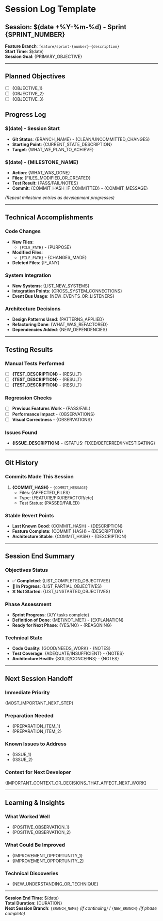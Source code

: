 # Session Log Template

## Session: $(date +%Y-%m-%d) - Sprint {SPRINT_NUMBER}

**Feature Branch**: `feature/sprint-{number}-{description}`  
**Start Time**: $(date)  
**Session Goal**: {PRIMARY_OBJECTIVE}

---

## Planned Objectives
- [ ] {OBJECTIVE_1}
- [ ] {OBJECTIVE_2}
- [ ] {OBJECTIVE_3}

## Progress Log

### $(date) - Session Start
- **Git Status**: {BRANCH_NAME} - {CLEAN/UNCOMMITTED_CHANGES}
- **Starting Point**: {CURRENT_STATE_DESCRIPTION}
- **Target**: {WHAT_WE_PLAN_TO_ACHIEVE}

### $(date) - {MILESTONE_NAME}
- **Action**: {WHAT_WAS_DONE}
- **Files**: {FILES_MODIFIED_OR_CREATED}
- **Test Result**: {PASS/FAIL/NOTES}
- **Commit**: {COMMIT_HASH_IF_COMMITTED} - {COMMIT_MESSAGE}

*(Repeat milestone entries as development progresses)*

---

## Technical Accomplishments

### Code Changes
- **New Files**: 
  - `{FILE_PATH}` - {PURPOSE}
- **Modified Files**:
  - `{FILE_PATH}` - {CHANGES_MADE}
- **Deleted Files**: {IF_ANY}

### System Integration
- **New Systems**: {LIST_NEW_SYSTEMS}
- **Integration Points**: {CROSS_SYSTEM_CONNECTIONS}
- **Event Bus Usage**: {NEW_EVENTS_OR_LISTENERS}

### Architecture Decisions
- **Design Patterns Used**: {PATTERNS_APPLIED}
- **Refactoring Done**: {WHAT_WAS_REFACTORED}
- **Dependencies Added**: {NEW_DEPENDENCIES}

---

## Testing Results

### Manual Tests Performed
- [ ] **{TEST_DESCRIPTION}** - {RESULT}
- [ ] **{TEST_DESCRIPTION}** - {RESULT}
- [ ] **{TEST_DESCRIPTION}** - {RESULT}

### Regression Checks
- [ ] **Previous Features Work** - {PASS/FAIL}
- [ ] **Performance Impact** - {OBSERVATIONS}
- [ ] **Visual Correctness** - {OBSERVATIONS}

### Issues Found
- **{ISSUE_DESCRIPTION}** - {STATUS: FIXED/DEFERRED/INVESTIGATING}

---

## Git History

### Commits Made This Session
1. **{COMMIT_HASH}** - `{COMMIT_MESSAGE}`
   - Files: {AFFECTED_FILES}
   - Type: {FEATURE/FIX/REFACTOR/etc}
   - Test Status: {PASSED/FAILED}

### Stable Revert Points
- **Last Known Good**: {COMMIT_HASH} - {DESCRIPTION}
- **Feature Complete**: {COMMIT_HASH} - {DESCRIPTION}
- **Architecture Stable**: {COMMIT_HASH} - {DESCRIPTION}

---

## Session End Summary

### Objectives Status
- ✅ **Completed**: {LIST_COMPLETED_OBJECTIVES}
- 🔄 **In Progress**: {LIST_PARTIAL_OBJECTIVES}
- ❌ **Not Started**: {LIST_UNSTARTED_OBJECTIVES}

### Phase Assessment
- **Sprint Progress**: {X/Y tasks complete}
- **Definition of Done**: {MET/NOT_MET} - {EXPLANATION}
- **Ready for Next Phase**: {YES/NO} - {REASONING}

### Technical State
- **Code Quality**: {GOOD/NEEDS_WORK} - {NOTES}
- **Test Coverage**: {ADEQUATE/INSUFFICIENT} - {NOTES}
- **Architecture Health**: {SOLID/CONCERNS} - {NOTES}

---

## Next Session Handoff

### Immediate Priority
{MOST_IMPORTANT_NEXT_STEP}

### Preparation Needed
- {PREPARATION_ITEM_1}
- {PREPARATION_ITEM_2}

### Known Issues to Address
- {ISSUE_1}
- {ISSUE_2}

### Context for Next Developer
{IMPORTANT_CONTEXT_OR_DECISIONS_THAT_AFFECT_NEXT_WORK}

---

## Learning & Insights

### What Worked Well
- {POSITIVE_OBSERVATION_1}
- {POSITIVE_OBSERVATION_2}

### What Could Be Improved
- {IMPROVEMENT_OPPORTUNITY_1}
- {IMPROVEMENT_OPPORTUNITY_2}

### Technical Discoveries
- {NEW_UNDERSTANDING_OR_TECHNIQUE}

---

**Session End Time**: $(date)  
**Total Duration**: {DURATION}  
**Next Session Branch**: `{BRANCH_NAME}` *(if continuing)* / `{NEW_BRANCH}` *(if phase complete)*
